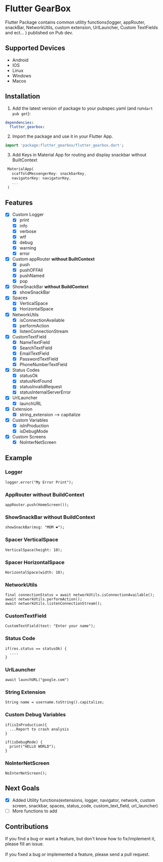 # Flutter GearBox

Flutter Package contains common utility functions(logger, appRouter, snackBar, NetworkUtils, custom extension, UrlLauncher, Custom TextFields and ect... ) published on Pub dev.

## Supported Devices
- Android
- IOS
- Linux
- Windows
- Macos

## Installation 

1. Add the latest version of package to your pubspec.yaml (and run`dart pub get`):
```yaml
dependencies:
  flutter_gearbox: 
```
2. Import the package and use it in your Flutter App.
```dart
import 'package:flutter_gearbox/flutter_gearbox.dart';
```
3. Add Keys in Material App for routing and display snackbar without BuiltContext
```dart
 MaterialApp(
   scaffoldMessengerKey: snackbarKey,
   navigatorKey: navigatorKey,
   ...
 )
```


## Features

- [x] Custom Logger
  - [x] print
  - [x] info
  - [x] verbose
  - [x] wtf
  - [x] debug
  - [x] warning
  - [x] error
- [x] Custom appRouter **without BuiltContext**
  - [x] push
  - [x] pushOFFAll
  - [x] pushNamed
  - [x] pop
- [x] ShowSnackBar **without BuildContext**
  - [x] showSnackBar
- [x] Spaces
  - [x] VerticalSpace
  - [x] HorizontalSpace
- [x] NetworkUtils 
  - [x] isConnectionAvailable
  - [x] performAction
  - [x] listenConnectionStream
- [x] CustomTextField
  - [x] NameTextField
  - [x] SearchTextField
  - [x] EmailTextField
  - [x] PasswordTextField
  - [x] PhoneNumberTextField
- [x] Status Codes
  - [x] statusOk
  - [x] statusNotFound
  - [x] statusInvalidRequest
  - [x] statusInternalServerError
- [x] UrlLauncher
  - [x] launchURL
- [x] Extension
  - [x] string_extension --> capitalize
- [x] Custom Variables
  - [x] isInProduction
  - [x] isDebugMode
- [x] Custom Screens
  - [x] NoInterNetScreen

## Example
### Logger

```
logger.error("My Error Print");
```
### AppRouter **without BuildContext**

```
appRouter.push(HomeScreen());
```
### ShowSnackBar **without BuildContext**

```
showSnackBar(msg: "MOM ❤");
```
### Spacer VerticalSpace

```
VerticalSpace(height: 10);
```
### Spacer HorizontalSpace

```
HorizontalSpace(width: 10);
```
### NetworkUtils

```
final connectionStatus = await networkUtils.isConnectionAvailable();
await networkUtils.performAction();
await networkUtils.listenConnectionStream();
```
### CustomTextField

```
CustomTextField(text: "Enter your name");
```
### Status Code

```
if(res.status == statusOk) {
  ....
}
```
### UrlLauncher

```
await launchURL("google.com")
```
### String Extension

```
String name = username.toString().capitalize;
```
### Custom Debug Variables 

```
if(isInProduction){
  ...Report to crash analysis
}

if(isDebugMode) {
  print("HELLO WORLD");
}
```
### NoInterNetScreen 

```
NoInterNetScreen();
```



## Next Goals
- [x] Added Utility functions(extensions, logger, navigator, network, custom screen, snackbar, spaces, status_code, custom_text_field, url_launcher)
- [ ] More functions to add

## Contributions 
If you find a bug or want a feature, but don't know how to fix/implement it, please fill an issue. <br>
<br>
If you fixed a bug or implemented a feature, please send a pull request.